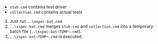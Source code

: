 * `stub.cmd` contains test driver
* `collection.cmd` contains actual tests

1. Just run `..\xspec-bat.cmd`.
1. `..\xspec-bat.cmd` merges `stub.cmd` and `collection.cmd` into a temporary batch file (`..\xspec-bat~TEMP~.cmd`).
1. `..\xspec-bat~TEMP~.cmd` is executed.
